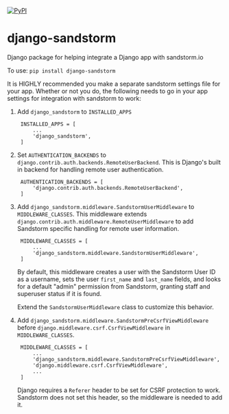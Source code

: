 [![PyPI](https://img.shields.io/pypi/v/django-sandstorm.svg)](https://pypi.python.org/pypi/django-sandstorm)

# django-sandstorm
Django package for helping integrate a Django app with sandstorm.io

To use: `pip install django-sandstorm`

It is HIGHLY recommended you make a separate sandstorm settings file for your
app. Whether or not you do, the following needs to go in your app settings for
integration with sandstorm to work:

1. Add `django_sandstorm` to `INSTALLED_APPS`

        INSTALLED_APPS = [
            ...
            'django_sandstorm',
        ]
        
1. Set `AUTHENTICATION_BACKENDS` to
`django.contrib.auth.backends.RemoteUserBackend`. This is Django's built in
backend for handling remote user authentication.

        AUTHENTICATION_BACKENDS = [
            'django.contrib.auth.backends.RemoteUserBackend',
        ]
        
1. Add `django_sandstorm.middleware.SandstormUserMiddleware` to 
`MIDDLEWARE_CLASSES`. This middleware extends
`django.contrib.auth.middleware.RemoteUserMiddleware` to add Sandstorm specific
handling for remote user information.

        MIDDLEWARE_CLASSES = [
            ...
            'django_sandstorm.middleware.SandstormUserMiddleware',
        ]
        
    By default, this middleware creates a user with the Sandstorm User ID as a
    username, sets the user `first_name` and `last_name` fields, and looks for
    a default "admin" permission from Sandstorm, granting staff and superuser
    status if it is found.
    
    Extend the `SandstormUserMiddleware` class to customize this behavior.

1. Add `django_sandstorm.middleware.SandstormPreCsrfViewMiddleware` before
`django.middleware.csrf.CsrfViewMiddleware` in `MIDDLEWARE_CLASSES`.

        MIDDLEWARE_CLASSES = [
            ...
            'django_sandstorm.middleware.SandstormPreCsrfViewMiddleware',
            'django.middleware.csrf.CsrfViewMiddleware',
            ...
        ]

    Django requires a `Referer` header to be set for CSRF protection to work.
    Sandstorm does not set this header, so the middleware is needed to add it.
